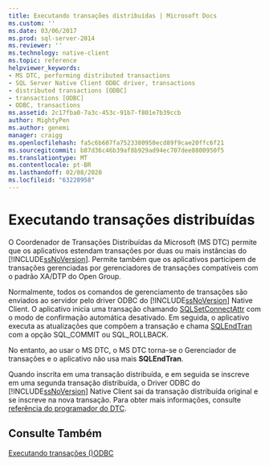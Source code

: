 ```yaml
---
title: Executando transações distribuídas | Microsoft Docs
ms.custom: ''
ms.date: 03/06/2017
ms.prod: sql-server-2014
ms.reviewer: ''
ms.technology: native-client
ms.topic: reference
helpviewer_keywords:
- MS DTC, performing distributed transactions
- SQL Server Native Client ODBC driver, transactions
- distributed transactions [ODBC]
- transactions [ODBC]
- ODBC, transactions
ms.assetid: 2c17fba0-7a3c-453c-91b7-f801e7b39ccb
author: MightyPen
ms.author: genemi
manager: craigg
ms.openlocfilehash: fa5c6b607fa7523380950ecd89f9cae20ffc6f21
ms.sourcegitcommit: b87d36c46b39af8b929ad94ec707dee8800950f5
ms.translationtype: MT
ms.contentlocale: pt-BR
ms.lasthandoff: 02/08/2020
ms.locfileid: "63228958"
---
```

# <a name="performing-distributed-transactions"></a>Executando transações distribuídas
  O Coordenador de Transações Distribuídas da Microsoft (MS DTC) permite que os aplicativos estendam transações por duas ou mais instâncias do [!INCLUDE[ssNoVersion](../../../includes/ssnoversion-md.md)]. Permite também que os aplicativos participem de transações gerenciadas por gerenciadores de transações compatíveis com o padrão XA/DTP do Open Group.  
  
 Normalmente, todos os comandos de gerenciamento de transações são enviados ao servidor pelo driver ODBC do [!INCLUDE[ssNoVersion](../../../includes/ssnoversion-md.md)] Native Client. O aplicativo inicia uma transação chamando [SQLSetConnectAttr](../../native-client-odbc-api/sqlsetconnectattr.md) com o modo de confirmação automática desativado. Em seguida, o aplicativo executa as atualizações que compõem a transação e chama [SQLEndTran](../../native-client-odbc-api/sqlendtran.md) com a opção SQL_COMMIT ou SQL_ROLLBACK.  
  
 No entanto, ao usar o MS DTC, o MS DTC torna-se o Gerenciador de transações e o aplicativo não usa mais **SQLEndTran**.  
  
 Quando inscrita em uma transação distribuída, e em seguida se inscreve em uma segunda transação distribuída, o Driver ODBC do [!INCLUDE[ssNoVersion](../../../includes/ssnoversion-md.md)] Native Client sai da transação distribuída original e se inscreve na nova transação. Para obter mais informações, consulte [referência do programador do DTC](https://msdn.microsoft.com/library/ms686108\(VS.85\).aspx).  
  
## <a name="see-also"></a>Consulte Também  
 [Executando transações &#40;&#41;ODBC](../../../database-engine/dev-guide/performing-transactions-odbc.md)  
  
  
